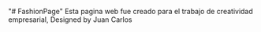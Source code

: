 "# FashionPage" 
Esta pagina web fue creado para el trabajo de creatividad empresarial,
Designed by Juan Carlos